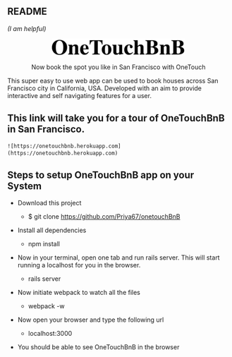 ## README
*(I am helpful)*

<p align="center"><img width=60% src="https://github.com/Priya67/onetouchBnB/blob/master/public/name.png"></p>
<p align="center">Now book the spot you like in San Francisco with OneTouch</p>

<p>This super easy to use web app can be used to book houses across San Francisco city in California, USA. Developed with an aim to provide interactive and self navigating features for a user.</p>

## This link will take you for a tour of OneTouchBnB in San Francisco.
````
![https://onetouchbnb.herokuapp.com](https://onetouchbnb.herokuapp.com)
````

## Steps to setup OneTouchBnB app on your System
* Download this project
  * $ git clone https://github.com/Priya67/onetouchBnB

* Install all dependencies
  * npm install

* Now in your terminal, open one tab and run rails server. This will start running a localhost for you in the browser.
  * rails server

* Now initiate webpack to watch all the files
  * webpack -w

* Now open your browser and type the following url
  * localhost:3000

* You should be able to see OneTouchBnB in the browser
